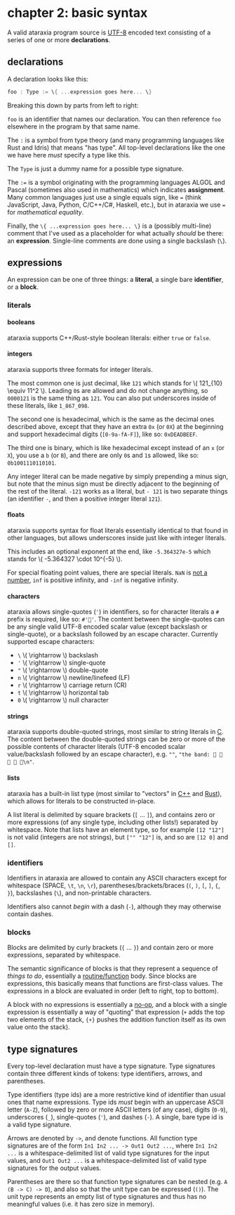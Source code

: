 # chapter 2: basic syntax

A valid ataraxia program source is [UTF-8](https://en.wikipedia.org/wiki/UTF-8)
encoded text consisting of a series of one or more **declarations**.

## declarations

A declaration looks like this:

```rust
foo : Type := \{ ...expression goes here... \}
```

Breaking this down by parts from left to right:

`foo` is an identifier that names our declaration. You can then reference `foo`
elsewhere in the program by that same name.

The `:` is a symbol from type theory (and many programming languages like Rust
and Idris) that means "has type". All top-level declarations like the one we
have here *must* specify a type like this.

The `Type` is just a dummy name for a possible type signature.

The `:=` is a symbol originating with the programming languages ALGOL and
Pascal (sometimes also used in mathematics) which indicates **assignment**.
Many common languages just use a single equals sign, like `=` (think
JavaScript, Java, Python, C/C++/C#, Haskell, etc.), but in ataraxia we use `=`
for *mathematical equality*.

Finally, the `\{ ...expression goes here... \}` is a (possibly multi-line)
comment that I've used as a placeholder for what actually *should* be there: an
**expression**. Single-line comments are done using a single backslash (`\`).

## expressions

An expression can be one of three things: a **literal**, a single bare
**identifier**, or a **block**.

### literals

#### booleans

ataraxia supports C++/Rust-style boolean literals: either `true` or `false`.

#### integers

ataraxia supports three formats for integer literals.

The most common one is just decimal, like `121` which stands for
\\( 121_{10} \equiv 11^2 \\). Leading `0`s are allowed and do not change
anything, so `0000121` is the same thing as `121`. You can also put underscores
inside of these literals, like `1_867_098`.

The second one is hexadecimal, which is the same as the decimal ones described
above, except that they have an extra `0x` (or `0X`) at the beginning and
support hexadecimal digits (`[0-9a-fA-F]`), like so: `0xDEADBEEF`.

The third one is binary, which is like hexadecimal except instead of an `x`
(or `X`), you use a `b` (or `B`), and there are only `0`s and `1`s allowed,
like so: `0b1001110110101`.

Any integer literal can be made negative by simply prepending a minus sign, but
note that the minus sign must be directly adjacent to the beginning of the rest
of the literal. `-121` works as a literal, but `- 121` is two separate things
(an identifier `-`, and then a positive integer literal `121`).

#### floats

ataraxia supports syntax for float literals essentially identical to that found
in other languages, but allows underscores inside just like with integer
literals.

This includes an optional exponent at the end, like `-5.364327e-5` which stands
for \\( -5.364327 \cdot 10^{-5} \\).

For special floating point values, there are special literals. `NaN` is
[not a number](https://en.wikipedia.org/wiki/NaN), `inf` is positive infinity,
and `-inf` is negative infinity.

#### characters

ataraxia allows single-quotes (`'`) in identifiers, so for character literals a
`#` prefix is required, like so: `#'🎺'`. The content between the single-quotes
can be any single valid UTF-8 encoded scalar value (except backslash or
single-quote), or a backslash followed by an escape character. Currently
supported escape characters:

- `\` \\( \rightarrow \\) backslash
- `'` \\( \rightarrow \\) single-quote
- `"` \\( \rightarrow \\) double-quote
- `n` \\( \rightarrow \\) newline/linefeed (LF)
- `r` \\( \rightarrow \\) carriage return (CR)
- `t` \\( \rightarrow \\) horizontal tab
- `0` \\( \rightarrow \\) null character

#### strings

ataraxia supports double-quoted strings, most similar to string literals in
[C](https://en.wikipedia.org/wiki/C_(programming_language)). The content
between the double-quoted strings can be zero or more of the possible contents
of character literals (UTF-8 encoded scalar value/backslash followed by an
escape character), e.g. `""`, `"the band: 🎹 🎺 🎷 🥁 🎸\n"`.

#### lists

ataraxia has a built-in list type (most similar to "vectors" in
[C++](http://en.cppreference.com/w/cpp/container/vector) and
[Rust](https://doc.rust-lang.org/std/vec/struct.Vec.html)), which allows for
literals to be constructed in-place.

A list literal is delimited by square brackets (`[` ... `]`), and contains zero
or more expressions (of any single type, including other lists!) separated by
whitespace. Note that lists have an element type, so for example `[12 "12"]`
is not valid (integers are not strings), but `["" "12"]` is, and so are
`[12 0]` and `[]`.

### identifiers

Identifiers in ataraxia are allowed to contain any ASCII characters except for
whitespace (SPACE, `\t`, `\n`, `\r`), parentheses/brackets/braces (`(`, `)`,
`[`, `]`, `{`, `}`), backslashes (`\`), and non-printable characters.

Identifiers also cannot *begin* with a dash (`-`), although they may otherwise
contain dashes.

### blocks

Blocks are delimited by curly brackets (`{` ... `}`) and contain zero or more
expressions, separated by whitespace.

The semantic significance of blocks is that they represent a sequence of
*things to do*, essentially a
[routine/function](https://en.wikipedia.org/wiki/Subroutine) body. Since blocks
are expressions, this basically means that functions are first-class values.
The expressions in a block are evaluated in order (left to right, top to
bottom).

A block with no expressions is essentially a
[no-op](https://en.wikipedia.org/wiki/NOP), and a block with a single
expression is essentially a way of "quoting" that expression (`+` adds the top
two elements of the stack, `{+}` pushes the addition function itself as its own
value onto the stack).

## type signatures

Every top-level declaration must have a type signature. Type signatures contain
three different kinds of tokens: type identifiers, arrows, and parentheses.

Type identifiers (type ids) are a more restrictive kind of identifier than
usual ones that name expressions. Type ids *must* begin with an uppercase ASCII
letter (`A-Z`), followed by zero or more ASCII letters (of any case), digits
(`0-9`), underscores (`_`), single-quotes (`'`), and dashes (`-`). A single,
bare type id is a valid type signature.

Arrows are denoted by `->`, and denote functions. All function type signatures
are of the form `In1 In2 ... -> Out1 Out2 ...`, where `In1 In2 ...` is a
whitespace-delimited list of valid type signatures for the input values, and
`Out1 Out2 ...` is a whitespace-delimited list of valid type signatures for the
output values.

Parentheses are there so that function type signatures can be nested (e.g.
`A (B -> C) -> D`), and also so that the unit type can be expressed (`()`). The
unit type represents an empty list of type signatures and thus has no
meaningful values (i.e. it has zero size in memory).
